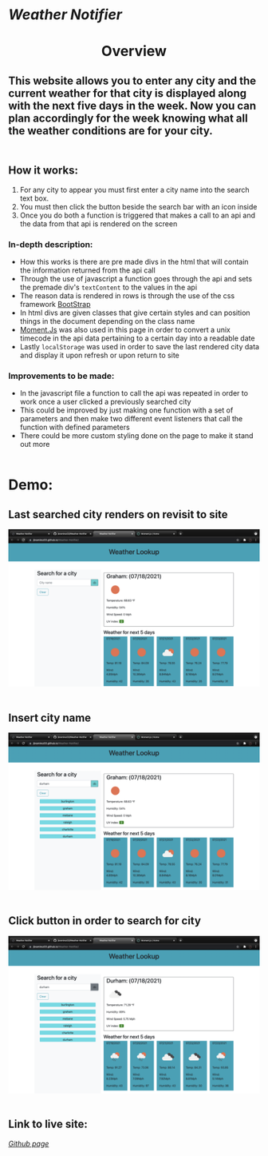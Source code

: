 *<h1>Weather Notifier</h1>*
<h1 align="center">Overview</h1>

## This website allows you to enter any city and the current weather for that city is displayed along with the next five days in the week.   Now you can plan accordingly for the week knowing what all the weather conditions are for your city.<br><br>


## How it works: 
1. For any city to appear you must first enter a city name into the search text box.
2. You must then click the button beside the search bar with an icon inside
3. Once you do both a function is triggered that makes a call to an api and the data from that api is rendered on the screen

### In-depth description:
* How this works is there are pre made divs in the html that will contain the information returned from the api call
* Through the use of javascript a function goes through the api and sets the premade div's `textContent` to the values in the api
* The reason data is rendered in rows is through the use of the css framework [BootStrap](https://getbootstrap.com/)
* In html divs are given classes that give certain styles and can position things in the document depending on the class name
* [Moment.Js](https://momentjs.com/) was also used in this page in order to convert a unix timecode in the api data pertaining to a certain day into a readable date
* Lastly `localStorage` was used in order to save the last rendered city data and display it upon refresh or upon return to site

### Improvements to be made: 
* In the javascript file a function to call the api was repeated in order to work once a user clicked a previously searched city
* This could be improved by just making one function with a set of parameters and then make two different event listeners that call the function with defined parameters
* There could be more custom styling done on the page to make it stand out more<br><br>


# Demo: 

## Last searched city renders on revisit to site
![Last Searched City](assets/images/previous-city.png)<br><br>

## Insert city name
![Insert City Name](assets/images/insert-city-name.png)<br><br>

## Click button in order to search for city
![Click button to search city](assets/images/search-city.png)<br><br>

## Link to live site:
*[Github page](https://jbramirez03.github.io/Weather-Notifier/)*

